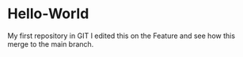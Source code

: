 # Hello-World
My first repository in GIT
I edited this on the Feature and see how this merge to the main branch.
